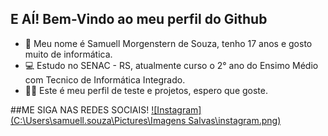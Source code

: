 ## E AÍ! Bem-Vindo ao meu perfil do Github

- 👋 Meu nome é Samuell Morgenstern de Souza, tenho 17 anos e gosto muito de informática.
- 💻 Estudo no SENAC - RS, atualmente curso o 2° ano do Ensimo Médio com Tecnico de Informática Integrado.
- 👨‍🎓 Este é meu perfil de teste e projetos, espero que goste.

##ME SIGA NAS REDES SOCIAIS!
[![Instagram](C:\Users\samuell.souza\Pictures\Imagens Salvas\instagram.png)](https://www.instagram.com/samuell_morgenstern/)
